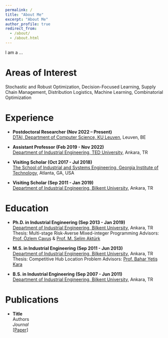 ```yaml
---
permalink: /
title: "About Me"
excerpt: "About Me"
author_profile: true
redirect_from: 
  - /about/
  - /about.html
---
```


I am a ...

Areas of Interest 
======
Stochastic and Robust Optimization, Decision-Focused Learning, Supply Chain Management, Distribution Logistics, Machine Learning, Combinatorial Optimization

Experience
======

- **Postdoctoral Researcher (Nov 2022 – Present)** \
[DTAI, Department of Computer Science, KU Leuven](https://wms.cs.kuleuven.be/dtai), Leuven, BE 

- **Assistant Professor (Feb 2019 - Nov 2022)** \
[Department of Industrial Engineering, TED University](https://ie.tedu.edu.tr/en), Ankara, TR 

- **Visiting Scholar  (Oct 2017 - Jul 2018)** \
[The School of Industrial and Systems Engineering, Georgia Institute of Technology](https://www.isye.gatech.edu/), Atlanta, GA, USA 

- **Visiting Scholar  (Sep 2011 - Jan 2019)** \
[Department of Industrial Engineering, Bilkent University](https://w3.ie.bilkent.edu.tr/en/), Ankara, TR

Education 
======
- **Ph.D. in Industrial Engineering  (Sep 2013 - Jan 2019)** \
[Department of Industrial Engineering, Bilkent University](https://w3.ie.bilkent.edu.tr/en/), Ankara, TR
Thesis: Multi-stage Risk-Averse Mixed-integer Programming
Advisors: [Prof. Özlem Çavuş](https://w3.ie.bilkent.edu.tr/en/about/faculty-members/ozlem-cavus-iyigun/) & [Prof. M. Selim Aktürk](https://w3.ie.bilkent.edu.tr/en/about/faculty-members/selim-akturk/)

- **M.S. in Industrial Engineering (Sep 2011 - Jun 2013)** \
[Department of Industrial Engineering, Bilkent University](https://w3.ie.bilkent.edu.tr/en/), Ankara, TR
Thesis: Competitive Hub Location Problem
Advisors: [Prof. Bahar Yetiş Kara](https://w3.ie.bilkent.edu.tr/en/about/faculty-members/bahar-yetis-kara/)

- **B.S. in Industrial Engineering (Sep 2007 - Jun 2011)** \
[Department of Industrial Engineering, Bilkent University](https://w3.ie.bilkent.edu.tr/en/), Ankara, TR

Publications
======

- **Title** \
Authors \
*Journal* \
[\[Paper\]](url.pdf)